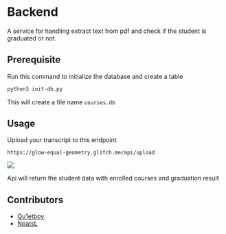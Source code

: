# Backend

A service for handling extract text from pdf and check if the student is graduated or not.

## Prerequisite

Run this command to initialize the database and create a table

```sh
python3 init-db.py
```

This will create a file name `courses.db`

## Usage

Upload your transcript to this endpoint

```
https://glow-equal-geometry.glitch.me/api/upload
```

![](https://cdn.discordapp.com/attachments/1205014666145828884/1205016753839808594/Screenshot_2567-02-08_at_12.01.32.png?ex=65e010ce&is=65cd9bce&hm=07c7b2c4cda419c185c76d559c696181b780f2db333ae3ce7a8b7d2e31f438af&)

Api will return the student data with enrolled courses and graduation result

## Contributors

- [Qu1etboy](https://github.com/qu1etboy)
- [NpatsL](https://github.com/npatsl)